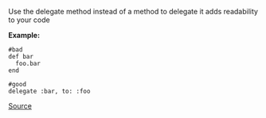 Use the delegate method instead of a method to delegate it adds readability to your code

**Example:**

```
#bad
def bar
  foo.bar
end

#good
delegate :bar, to: :foo

```

[Source](http://www.rubydoc.info/gems/rubocop/RuboCop/Cop/Rails/Delegate)